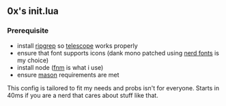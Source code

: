 ## 0x's init.lua

### Prerequisite

- install [ripgrep](https://github.com/BurntSushi/ripgrep#installation) so [telescope](https://github.com/nvim-telescope/telescope.nvim) works properly
- ensure that font supports icons (dank mono patched using [nerd fonts](https://github.com/ryanoasis/nerd-fonts) is my choice)
- install node ([fnm](https://github.com/Schniz/fnm) is what i use)
- ensure [mason](https://github.com/williamboman/mason.nvim#requirements) requirements are met

This config is tailored to fit my needs and probs isn't for everyone. Starts in 40ms if you are a nerd that cares about stuff like that.
